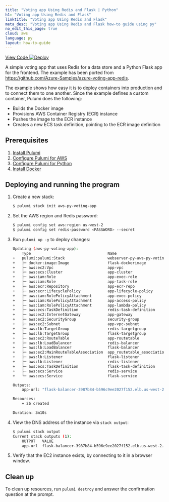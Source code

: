 ```yaml
---
title: "Voting app Using Redis and Flask | Python"
h1: "Voting app Using Redis and Flask"
linktitle: "Voting app Using Redis and Flask"
meta_desc: "Voting app Using Redis and Flask how-to guide using py"
no_edit_this_page: true
cloud: aws
language: py
layout: how-to-guide
---
```


<!-- WARNING: this page was generated by a tool. Do not edit it by hand. -->
<!-- To change it, please see https://github.com/pulumi/docs/tree/master/tools/mktutorial. -->

<p class="mb-4 flex">
    <a class="flex flex-wrap items-center rounded text-xs text-white bg-blue-600 border-2 border-blue-600 px-2 mr-2 whitespace-no-wrap hover:text-white" style="height: 32px" href="https://github.com/pulumi/examples/tree/master/aws-py-voting-app" target="_blank">
        <span><i class="fab fa-github pr-2"></i> View Code</span>
    </a>
    <a href="https://app.pulumi.com/new?template=https://github.com/pulumi/examples/blob/master/aws-py-voting-app/README.md" target="_blank">
        <img src="https://get.pulumi.com/new/button.svg" alt="Deploy">
    </a>
</p>


A simple voting app that uses Redis for a data store and a Python Flask app for the frontend. The example has been ported from https://github.com/Azure-Samples/azure-voting-app-redis.

The example shows how easy it is to deploy containers into production and to connect them to one another. Since the example defines a custom container, Pulumi does the following:
- Builds the Docker image
- Provisions AWS Container Registry (ECR) instance
- Pushes the image to the ECR instance
- Creates a new ECS task definition, pointing to the ECR image definition

## Prerequisites

1. [Install Pulumi](https://www.pulumi.com/docs/get-started/install/)
1. [Configure Pulumi for AWS](https://www.pulumi.com/docs/intro/cloud-providers/aws/setup/)
1. [Configure Pulumi for Python](https://www.pulumi.com/docs/intro/languages/python/)
1. [Install Docker](https://docs.docker.com/engine/installation/)

## Deploying and running the program

1. Create a new stack:

    ```bash
    $ pulumi stack init aws-py-voting-app
    ```

1. Set the AWS region and Redis password:

    ```bash
    $ pulumi config set aws:region us-west-2
    $ pulumi config set redis-password <PASSWORD> --secret
    ```

1. Run `pulumi up -y` to deploy changes:
    ```bash
    Updating (aws-py-voting-app):
        Type                                  Name                            Status      Info
    +   pulumi:pulumi:Stack                   webserver-py-aws-py-voting-app  created     
    +   ├─ docker:image:Image                 flask-dockerimage               created     
    +   ├─ aws:ec2:Vpc                        app-vpc                         created     
    +   ├─ aws:ecs:Cluster                    app-cluster                     created     
    +   ├─ aws:iam:Role                       app-exec-role                   created     
    +   ├─ aws:iam:Role                       app-task-role                   created     
    +   ├─ aws:ecr:Repository                 app-ecr-repo                    created     
    +   ├─ aws:ecr:LifecyclePolicy            app-lifecycle-policy            created     
    +   ├─ aws:iam:RolePolicyAttachment       app-exec-policy                 created     
    +   ├─ aws:iam:RolePolicyAttachment       app-access-policy               created     
    +   ├─ aws:iam:RolePolicyAttachment       app-lambda-policy               created     
    +   ├─ aws:ecs:TaskDefinition             redis-task-definition           created     
    +   ├─ aws:ec2:InternetGateway            app-gateway                     created     
    +   ├─ aws:ec2:SecurityGroup              security-group                  created     
    +   ├─ aws:ec2:Subnet                     app-vpc-subnet                  created     
    +   ├─ aws:lb:TargetGroup                 redis-targetgroup               created     
    +   ├─ aws:lb:TargetGroup                 flask-targetgroup               created     
    +   ├─ aws:ec2:RouteTable                 app-routetable                  created     
    +   ├─ aws:lb:LoadBalancer                redis-balancer                  created     
    +   ├─ aws:lb:LoadBalancer                flask-balancer                  created     
    +   ├─ aws:ec2:MainRouteTableAssociation  app_routetable_association      created     
    +   ├─ aws:lb:Listener                    flask-listener                  created     
    +   ├─ aws:lb:Listener                    redis-listener                  created     
    +   ├─ aws:ecs:TaskDefinition             flask-task-definition           created     
    +   ├─ aws:ecs:Service                    redis-service                   created     
    +   └─ aws:ecs:Service                    flask-service                   created     

    Outputs:
        app-url: "flask-balancer-3987b84-b596c9ee2027f152.elb.us-west-2.amazonaws.com"

    Resources:
        + 26 created

    Duration: 3m10s
    ```

1. View the DNS address of the instance via `stack output`:

    ```bash
    $ pulumi stack output
    Current stack outputs (1):
        OUTPUT   VALUE
        app-url  flask-balancer-3987b84-b596c9ee2027f152.elb.us-west-2.amazonaws.com

    ```

1.  Verify that the EC2 instance exists, by connecting to it in a browser window.

## Clean up

To clean up resources, run `pulumi destroy` and answer the confirmation question at the prompt.

